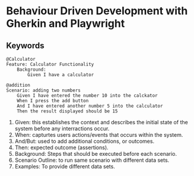 # Behaviour Driven Development with Gherkin and Playwright

## Keywords

```feature
@Calculator
Feature: Calculator Functionality
    Background:
        Given I have a calculator

@addition
Scenario: adding two numbers
    Given I have entered the number 10 into the calckator
    When I press the add button
    And I have entered another number 5 into the calculator
    Then the result displayed should be 15
```

1. Given: this establishes the context and describes the initial state of the system before any interractions occur.
2. When: capturtes users actions/events that occurs within the system.
3. And/But: used to add additional conditions, or outcomes.
4. Then: expected outcome (assertions).
5. Background: Steps that should be executed before each scenario.
6. Scenario Outline: to run same scenario with different data sets.
7. Examples: To provide different data sets.
